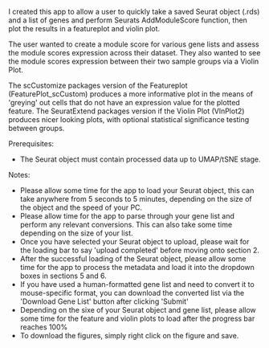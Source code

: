 I created this app to allow a user to quickly take a saved Seurat object (.rds) and a list of genes and perform Seurats AddModuleScore function, then plot the results in a featureplot and violin plot.

The user wanted to create a module score for various gene lists and assess the module scores expression across their dataset. They also wanted to see the module scores expression between their two sample groups via a Violin Plot.

The scCustomize packages version of the Featureplot (FeaturePlot_scCustom) produces a more informative plot in the means of 'greying' out cells that do not have an expression value for the plotted feature.
The SeuratExtend packages version if the Violin Plot (VlnPlot2) produces nicer looking plots, with optional statistical significance testing between groups.


Prerequisites:
- The Seurat object must contain processed data up to UMAP/tSNE stage.


Notes:
- Please allow some time for the app to load your Seurat object, this can take anywhere from 5 seconds to 5 minutes, depending on the size of the object and the speed of your PC.
- Please allow time for the app to parse through your gene list and perform any relevant conversions. This can also take some time depending on the size of your list.
- Once you have selected your Seurat object to upload, please wait for the loading bar to say 'upload completed' before moving onto section 2.
- After the successful loading of the Seurat object, please allow some time for the app to process the metadata and load it into the dropdown boxes in sections 5 and 6.
- If you have used a human-formatted gene list and need to convert it to mouse-specific format, you can download the converted list via the 'Download Gene List' button after clicking 'Submit'
- Depending on the sixe of your Seurat object and gene list, please allow some time for the feature and violin plots to load after the progress bar reaches 100%
- To download the figures, simply right click on the figure and save.
